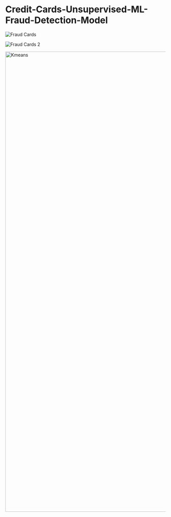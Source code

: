 # Credit-Cards-Unsupervised-ML-Fraud-Detection-Model
![Fraud Cards](https://github.com/aidamabdelkader/Credit-Cards-Unsupervised-ML-Fraud-Detection-Model/assets/66953337/7bb3cf47-72b5-440e-aa65-c86e5b8b3280)

![Fraud Cards 2](https://github.com/aidamabdelkader/Credit-Cards-Unsupervised-ML-Fraud-Detection-Model/assets/66953337/e90bc5af-553e-4bf3-b491-2924c0ce7e61)


<img width="1440" alt="Kmeans" src="https://github.com/aidamabdelkader/Credit-Cards-Unsupervised-ML-Fraud-Detection-Model/assets/66953337/ac94966a-d694-41d2-a2d7-0c352b40dfd6.png">

